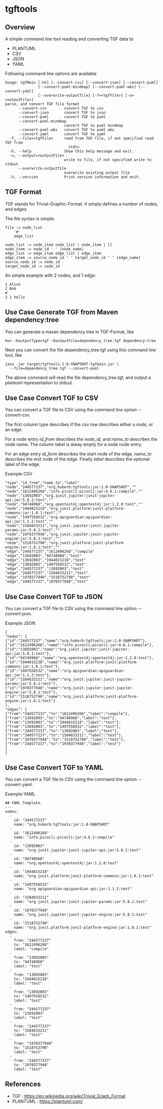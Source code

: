 # tgftools

## Overview

A simple command line tool reading and converting TGF data to

* PLANTUML
* CSV
* JSON
* YAML

Following command line options are available

```
Usage: tgfMain [-hV] [--convert-csv] [--convert-json] [--convert-puml]
               [--convert-puml-mindmap] [--convert-puml-wbs] [--convert-yaml]
               [--overwrite-outputfile] [-f=<tgfFile>] [-o=<outputFile>]
parse, and convert TGF file format
      --convert-csv        convert TGF to csv
      --convert-json       convert TGF to json
      --convert-puml       convert TGF to puml
      --convert-puml-mindmap
                           convert TGF to puml mindmap
      --convert-puml-wbs   convert TGF to puml wbs
      --convert-yaml       convert TGF to yaml
  -f, --file=<tgfFile>     read from TGF file, if not specified read TGF from
                             stdin
  -h, --help               Show this help message and exit.
  -o, --output=<outputFile>
                           write to file, if not specified write to stdout
      --overwrite-outputfile
                           overwrite existing output file
  -V, --version            Print version information and exit.
```

## TGF Format

TGF stands for Trivial-Graphic-Format. It simply defines a number of nodes,
and edges.

The file syntax is simple:

```
file := node_list
    '#'
    edge_list

node_list := node_item node_list | node_item | []
node_item := node_id ' ' [node_name]
edge_list := edge_item edge_list | edge_item
edge_item := source_node_id ' ' target_node_id ' ' [edge_name]
source_node_id := node_id
target_node_id := node_id
```

An simple example with 2 nodes, and 1 edge:

```
1 Alice
2 Bob
#
2 1 hello
```

## Use Case Generate TGF from Maven dependency:tree

You can generate a maven dependency tree in TGF-Format, like

```
mvn -DoutputType=tgf -DoutputFile=dependency_tree.tgf dependency:tree
```

Next you can convert the file dependency_tree.tgf using this
command line tool, like

```
java -jar target/tgftools-1.0-SNAPSHOT-tgfmain.jar \
  --file=dependency_tree.tgf --convert-puml
```

The above command will read the file dependency_tree.tgf, and 
output a plantuml representation to stdout.

## Use Case Convert TGF to CSV

You can convert a TGF file to CSV using the command line option 
--convert-csv.

The first column type describes if the csv row describes either a *node*, or an *edge*.

For a node entry *id_from* describes the *node_id*, and *name_to* describes the node name. 
The column *label* is alway empty for a node node entry.

For an edge entry *id_form* describes the start node of the edge, *name_to* describes the end node of the edge. 
Finally *label* describes the optional label of the edge.

Example CSV

```
"type","id_from","name_to","label"
"node","244577237","org.huberb:tgftools:jar:1.0-SNAPSHOT",""
"node","1612496268","info.picocli:picocli:jar:4.6.1:compile",""
"node","13692003","org.junit.jupiter:junit-jupiter-api:jar:5.8.1:test",""
"node","94748968","org.opentest4j:opentest4j:jar:1.2.0:test",""
"node","1944815218","org.junit.platform:junit-platform-commons:jar:1.8.1:test",""
"node","1497558532","org.apiguardian:apiguardian-api:jar:1.1.2:test",""
"node","1584833211","org.junit.jupiter:junit-jupiter-params:jar:5.8.1:test",""
"node","1970377948","org.junit.jupiter:junit-jupiter-engine:jar:5.8.1:test",""
"node","1518752790","org.junit.platform:junit-platform-engine:jar:1.8.1:test",""
"edge","244577237","1612496268","compile"
"edge","13692003","94748968","test"
"edge","13692003","1944815218","test"
"edge","13692003","1497558532","test"
"edge","244577237","13692003","test"
"edge","244577237","1584833211","test"
"edge","1970377948","1518752790","test"
"edge","244577237","1970377948","test"
```

## Use Case Convert TGF to JSON

You can convert a TGF file to CSV using the command line option 
--convert-json.

Example JSON

```
{
"nodes": [
{"id":"244577237","name":"org.huberb:tgftools:jar:1.0-SNAPSHOT"},
{"id":"1612496268","name":"info.picocli:picocli:jar:4.6.1:compile"},
{"id":"13692003","name":"org.junit.jupiter:junit-jupiter-api:jar:5.8.1:test"},
{"id":"94748968","name":"org.opentest4j:opentest4j:jar:1.2.0:test"},
{"id":"1944815218","name":"org.junit.platform:junit-platform-commons:jar:1.8.1:test"},
{"id":"1497558532","name":"org.apiguardian:apiguardian-api:jar:1.1.2:test"},
{"id":"1584833211","name":"org.junit.jupiter:junit-jupiter-params:jar:5.8.1:test"},
{"id":"1970377948","name":"org.junit.jupiter:junit-jupiter-engine:jar:5.8.1:test"},
{"id":"1518752790","name":"org.junit.platform:junit-platform-engine:jar:1.8.1:test"}
],
"edges": [
{"from":"244577237","to":"1612496268","label":"compile"},
{"from":"13692003","to":"94748968","label":"test"},
{"from":"13692003","to":"1944815218","label":"test"},
{"from":"13692003","to":"1497558532","label":"test"},
{"from":"244577237","to":"13692003","label":"test"},
{"from":"244577237","to":"1584833211","label":"test"},
{"from":"1970377948","to":"1518752790","label":"test"},
{"from":"244577237","to":"1970377948","label":"test"}
]
}
```

## Use Case Convert TGF to YAML

You can convert a TGF file to CSV using the command line option 
--convert-yaml.

Example YAML

```
## YAML Template.
---
nodes:
  -
    id: "244577237"
    name: "org.huberb:tgftools:jar:1.0-SNAPSHOT"
  -
    id: "1612496268"
    name: "info.picocli:picocli:jar:4.6.1:compile"
  -
    id: "13692003"
    name: "org.junit.jupiter:junit-jupiter-api:jar:5.8.1:test"
  -
    id: "94748968"
    name: "org.opentest4j:opentest4j:jar:1.2.0:test"
  -
    id: "1944815218"
    name: "org.junit.platform:junit-platform-commons:jar:1.8.1:test"
  -
    id: "1497558532"
    name: "org.apiguardian:apiguardian-api:jar:1.1.2:test"
  -
    id: "1584833211"
    name: "org.junit.jupiter:junit-jupiter-params:jar:5.8.1:test"
  -
    id: "1970377948"
    name: "org.junit.jupiter:junit-jupiter-engine:jar:5.8.1:test"
  -
    id: "1518752790"
    name: "org.junit.platform:junit-platform-engine:jar:1.8.1:test"
edges:
  -
    from: "244577237"
    to: "1612496268"
    label: "compile"
  -
    from: "13692003"
    to: "94748968"
    label: "test"
  -
    from: "13692003"
    to: "1944815218"
    label: "test"
  -
    from: "13692003"
    to: "1497558532"
    label: "test"
  -
    from: "244577237"
    to: "13692003"
    label: "test"
  -
    from: "244577237"
    to: "1584833211"
    label: "test"
  -
    from: "1970377948"
    to: "1518752790"
    label: "test"
  -
    from: "244577237"
    to: "1970377948"
    label: "test"
```

## References

* TGF : https://en.wikipedia.org/wiki/Trivial_Graph_Format
* PLANTUML : https://plantuml.com/
